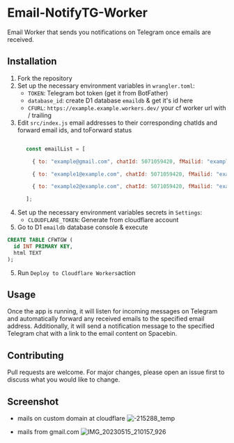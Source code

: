 # Email-NotifyTG-Worker

Email Worker that sends you notifications on Telegram once emails are received.

## Installation
1. Fork the repository
2. Set up the necessary environment variables in `wrangler.toml`:
   * `TOKEN`: Telegram bot token (get it from BotFather)
   * `database_id`: create D1 database `emaildb` & get it's id here
   * `CFURL`: `https://example.example.workers.dev/` your cf worker url with / trailing
3. Edit `src/index.js` email addresses to their corresponding chatIds and forward email ids, and toForward status
```javascript

      const emailList = [

        { to: "example@gmail.com", chatId: 5071059420, fMailid: "example@example.com", toForward: false }, //only sends notification as its false

        { to: "example1@example.com", chatId: 5071059420, fMailid: "example3@example.com", toForward: true }, //sends & forward

        { to: "example2@example.com", chatId: 5071059420, fMailid: "example4@example.com", toForward: false },

      ];
```

4. Set up the necessary environment variables secrets in `Settings`:
   * `CLOUDFLARE_TOKEN`: Generate from cloudflare account
5. Go to D1 `emaildb` database console & execute
```sql
CREATE TABLE CFWTGW (
  id INT PRIMARY KEY,
  html TEXT
);
```
5. Run `Deploy to Cloudflare Workers`action

## Usage
Once the app is running, it will listen for incoming messages on Telegram and automatically forward any received emails to the specified email address. Additionally, it will send a notification message to the specified Telegram chat with a link to the email content on Spacebin.

## Contributing
Pull requests are welcome. For major changes, please open an issue first to discuss what you would like to change.

## Screenshot
* mails on custom domain at cloudflare
![-215288_temp](https://github.com/dishapatel010/Email-NotifyTG-Worker/assets/71930916/4cb08d6e-9e30-41ff-ae97-50f20f4cbf4d)

* mails from gmail.com
![IMG_20230515_210157_926](https://github.com/dishapatel010/Email-NotifyTG-Worker/assets/71930916/66356e42-7c34-4b9a-b9b3-c8971d5fc7e4)
